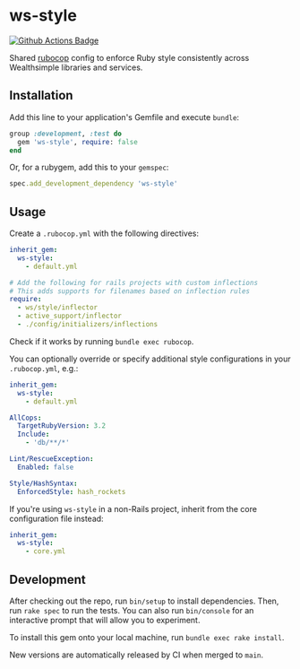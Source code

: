 # ws-style
[![Github Actions Badge](https://github.com/wealthsimple/ws-style/actions/workflows/pipeline.yml/badge.svg)](https://github.com/wealthsimple/ws-style/actions)

Shared [rubocop](https://github.com/bbatsov/rubocop) config to enforce Ruby style consistently across Wealthsimple libraries and services.

## Installation

Add this line to your application's Gemfile and execute `bundle`:

```ruby
group :development, :test do
  gem 'ws-style', require: false
end
```

Or, for a rubygem, add this to your `gemspec`:

```ruby
spec.add_development_dependency 'ws-style'
```

## Usage

Create a `.rubocop.yml` with the following directives:

```yaml
inherit_gem:
  ws-style:
    - default.yml

# Add the following for rails projects with custom inflections
# This adds supports for filenames based on inflection rules
require:
  - ws/style/inflector
  - active_support/inflector
  - ./config/initializers/inflections
```

Check if it works by running `bundle exec rubocop`.

You can optionally override or specify additional style configurations in your `.rubocop.yml`, e.g.:

```yaml
inherit_gem:
  ws-style:
    - default.yml

AllCops:
  TargetRubyVersion: 3.2
  Include:
    - 'db/**/*'

Lint/RescueException:
  Enabled: false

Style/HashSyntax:
  EnforcedStyle: hash_rockets
```

If you're using `ws-style` in a non-Rails project, inherit from the core configuration file instead:

```yaml
inherit_gem:
  ws-style:
    - core.yml
```

## Development

After checking out the repo, run `bin/setup` to install dependencies. Then, run `rake spec` to run the tests. You can also run `bin/console` for an interactive prompt that will allow you to experiment.

To install this gem onto your local machine, run `bundle exec rake install`.

New versions are automatically released by CI when merged to `main`.
